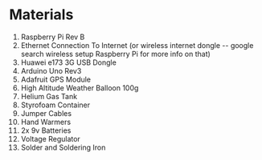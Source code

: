 Materials
=========


1. Raspberry Pi Rev B
2. Ethernet Connection To Internet (or wireless internet dongle -- google search wireless setup Raspberry Pi for more info on that)
3. Huawei e173 3G USB Dongle
4. Arduino Uno Rev3
5. Adafruit GPS Module
7. High Altitude Weather Balloon 100g
8. Helium Gas Tank
9. Styrofoam Container
10. Jumper Cables
11. Hand Warmers
12. 2x 9v Batteries
13. Voltage Regulator
14. Solder and Soldering Iron
